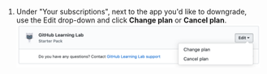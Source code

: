 1. Under "Your subscriptions", next to the app you'd like to downgrade, use the Edit drop-down and click **Change plan** or **Cancel plan**.
  ![Edit link in the Marketplace Purchases section of your personal account's billing settings](/assets/images/help/marketplace/marketplace-edit-app-billing-settings.png)
